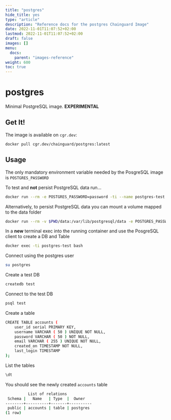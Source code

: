 ```yaml
---
title: "postgres"
hide_title: yes
type: "article"
description: "Reference docs for the postgres Chainguard Image"
date: 2022-11-01T11:07:52+02:00
lastmod: 2022-11-01T11:07:52+02:00
draft: false
images: []
menu:
  docs:
    parent: "images-reference"
weight: 600
toc: true
---
```


# postgres

Minimal PostgreSQL image. **EXPERIMENTAL**

## Get It!

The image is available on `cgr.dev`:

```
docker pull cgr.dev/chainguard/postgres:latest
```

## Usage

The only mandatory environment variable needed by the PosgreSQL image is `POSTGRES_PASSWORD`

To test and __not__ persist PostgreSQL data run...
```sh
docker run --rm -e POSTGRES_PASSWORD=password -ti --name postgres-test cgr.dev/chainguard/postgres:latest
```

Alternatively, to persist PostgreSQL data you can mount a volume mapped to the data folder
```sh
docker run --rm -v $PWD/data:/var/lib/postgresql/data -e POSTGRES_PASSWORD=password -ti --name postgres-test cgr.dev/chainguard/postgres:latest
```

In a __new__ terminal exec into the running container and use the PosgreSQL client to create a DB and Table
```sh
docker exec -ti postgres-test bash
```

Connect using the postgres user
```sh
su postgres
```

Create a test DB
```sh
createdb test
```

Connect to the test DB
```sh
psql test
```

Create a table
```sh
CREATE TABLE accounts (
	user_id serial PRIMARY KEY,
	username VARCHAR ( 50 ) UNIQUE NOT NULL,
	password VARCHAR ( 50 ) NOT NULL,
	email VARCHAR ( 255 ) UNIQUE NOT NULL,
	created_on TIMESTAMP NOT NULL,
	last_login TIMESTAMP
);
```

List the tables
```sh
\dt
```

You should see the newly created `accounts` table
```sh
          List of relations
 Schema |   Name   | Type  |  Owner
--------+----------+-------+----------
 public | accounts | table | postgres
(1 row)
```

